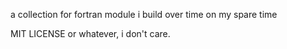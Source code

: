 a collection for fortran module i build over time on my spare time

MIT LICENSE or whatever, i don't care.
